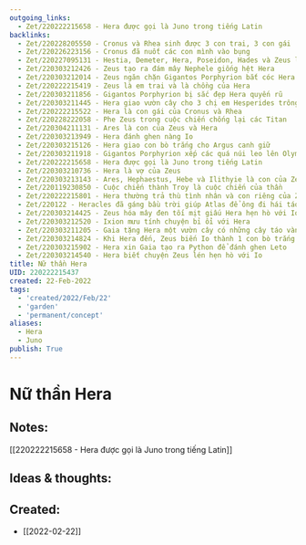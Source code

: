 ```yaml
---
outgoing_links:
  - Zet/220222215658 - Hera được gọi là Juno trong tiếng Latin
backlinks:
  - Zet/220228205550 - Cronus và Rhea sinh được 3 con trai, 3 con gái
  - Zet/220226223156 - Cronus đã nuốt các con mình vào bụng
  - Zet/220227095131 - Hestia, Demeter, Hera, Poseidon, Hades và Zeus là con của Cronus và Rhea
  - Zet/220303212426 - Zeus tạo ra đám mây Nephele giống hệt Hera
  - Zet/220303212014 - Zeus ngăn chặn Gigantos Porphyrion bắt cóc Hera
  - Zet/220222215419 - Zeus là em trai và là chồng của Hera
  - Zet/220303211856 - Gigantos Porphyrion bị sắc đẹp Hera quyến rũ
  - Zet/220303211445 - Hera giao vườn cây cho 3 chị em Hesperides trông coi
  - Zet/220222215522 - Hera là con gái của Cronus và Rhea
  - Zet/220228222058 - Phe Zeus trong cuộc chiến chống lại các Titan
  - Zet/220304211131 - Ares là con của Zeus và Hera
  - Zet/220303213949 - Hera đánh ghen nàng Io
  - Zet/220303215126 - Hera giao con bò trắng cho Argus canh giữ
  - Zet/220303211918 - Gigantos Porphyrion xếp các quá núi leo lên Olympus để bắt Hera
  - Zet/220222215658 - Hera được gọi là Juno trong tiếng Latin
  - Zet/220303210736 - Hera là vợ của Zeus
  - Zet/220303213143 - Ares, Hephaestus, Hebe và Ilithyie là con của Zeus và Hera
  - Zet/220119230850 - Cuộc chiến thành Troy là cuộc chiến của thần
  - Zet/220222215801 - Hera thường trả thù tình nhân và con riêng của Zeus
  - Zet/220122 - Heracles đã gáng bầu trời giúp Atlas để ông đi hái táo trong vườn của Hera
  - Zet/220303214425 - Zeus hóa mây đen tối mịt giấu Hera hẹn hò với Io
  - Zet/220303212520 - Ixion mưu tính chuyện bỉ ổi với Hera
  - Zet/220303211205 - Gaia tặng Hera một vườn cây có những cây táo vàng nhân ngày Hera cưới Zeus
  - Zet/220303214824 - Khi Hera đến, Zeus biến Io thành 1 con bò trắng để giấu hiện trường ngoại tình
  - Zet/220303215902 - Hera xin Gaia tạo ra Python để đánh ghen Leto
  - Zet/220303214540 - Hera biết chuyện Zeus lén hẹn hò với Io
title: Nữ thần Hera
UID: 220222215437
created: 22-Feb-2022
tags:
  - 'created/2022/Feb/22'
  - 'garden'
  - 'permanent/concept'
aliases:
  - Hera
  - Juno
publish: True
---
```

# Nữ thần Hera

## Notes:
[[220222215658 - Hera được gọi là Juno trong tiếng Latin]]

## Ideas & thoughts:



## Created:
- [[2022-02-22]]
